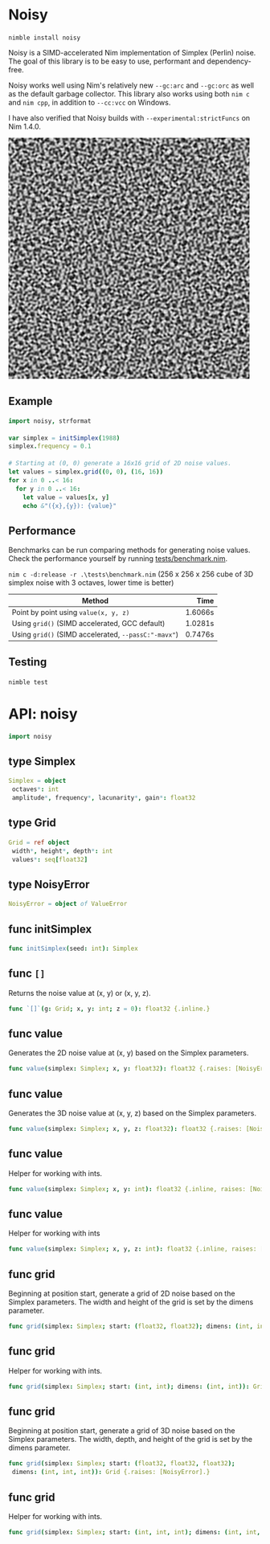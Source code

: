 # Noisy

`nimble install noisy`

Noisy is a SIMD-accelerated Nim implementation of Simplex (Perlin) noise. The goal of this library is to be easy to use, performant and dependency-free.

Noisy works well using Nim's relatively new `--gc:arc` and `--gc:orc` as well as the default garbage collector. This library also works using both `nim c` and `nim cpp`, in addition to `--cc:vcc` on Windows.

I have also verified that Noisy builds with `--experimental:strictFuncs` on Nim 1.4.0.

![2D Simplex Noise](examples/noise.png)

## Example

```nim
import noisy, strformat

var simplex = initSimplex(1988)
simplex.frequency = 0.1

# Starting at (0, 0) generate a 16x16 grid of 2D noise values.
let values = simplex.grid((0, 0), (16, 16))
for x in 0 ..< 16:
  for y in 0 ..< 16:
    let value = values[x, y]
    echo &"({x},{y}): {value}"
```

## Performance

Benchmarks can be run comparing methods for generating noise values. Check the performance yourself by running [tests/benchmark.nim](https://github.com/guzba/noisy/blob/master/tests/benchmark.nim).

`nim c -d:release -r .\tests\benchmark.nim` (256 x 256 x 256 cube of 3D simplex noise with 3 octaves, lower time is better)

Method | Time
--- | ---:
Point by point using `value(x, y, z)` | 1.6066s
Using `grid()` (SIMD accelerated, GCC default) | 1.0281s
Using `grid()` (SIMD accelerated, `--passC:"-mavx"`) | 0.7476s

## Testing

`nimble test`

# API: noisy

```nim
import noisy
```

## **type** Simplex


```nim
Simplex = object
 octaves*: int
 amplitude*, frequency*, lacunarity*, gain*: float32
```

## **type** Grid


```nim
Grid = ref object
 width*, height*, depth*: int
 values*: seq[float32]
```

## **type** NoisyError


```nim
NoisyError = object of ValueError
```

## **func** initSimplex


```nim
func initSimplex(seed: int): Simplex
```

## **func** `[]`

Returns the noise value at (x, y) or (x, y, z).

```nim
func `[]`(g: Grid; x, y: int; z = 0): float32 {.inline.}
```

## **func** value

Generates the 2D noise value at (x, y) based on the Simplex parameters.

```nim
func value(simplex: Simplex; x, y: float32): float32 {.raises: [NoisyError], tags: [].}
```

## **func** value

Generates the 3D noise value at (x, y, z) based on the Simplex parameters.

```nim
func value(simplex: Simplex; x, y, z: float32): float32 {.raises: [NoisyError], tags: [].}
```

## **func** value

Helper for working with ints.

```nim
func value(simplex: Simplex; x, y: int): float32 {.inline, raises: [NoisyError], tags: [].}
```

## **func** value

Helper for working with ints

```nim
func value(simplex: Simplex; x, y, z: int): float32 {.inline, raises: [NoisyError].}
```

## **func** grid

Beginning at position start, generate a grid of 2D noise based on the Simplex parameters. The width and height of the grid is set by the dimens parameter.

```nim
func grid(simplex: Simplex; start: (float32, float32); dimens: (int, int)): Grid {.raises: [NoisyError].}
```

## **func** grid

Helper for working with ints.

```nim
func grid(simplex: Simplex; start: (int, int); dimens: (int, int)): Grid {. inline, raises: [NoisyError].}
```

## **func** grid

Beginning at position start, generate a grid of 3D noise based on the Simplex parameters. The width, depth, and height of the grid is set by the dimens parameter.

```nim
func grid(simplex: Simplex; start: (float32, float32, float32);
 dimens: (int, int, int)): Grid {.raises: [NoisyError].}
```

## **func** grid

Helper for working with ints.

```nim
func grid(simplex: Simplex; start: (int, int, int); dimens: (int, int, int)): Grid {. inline, raises: [NoisyError].}
```
